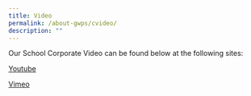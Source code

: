 ```yaml
---
title: Video
permalink: /about-gwps/cvideo/
description: ""
---
```

Our School Corporate Video can be found below at the following sites:

[Youtube](https://youtu.be/QrTyDeiHJgI)

[Vimeo](https://vimeo.com/774689704/45b3ecf2cf)